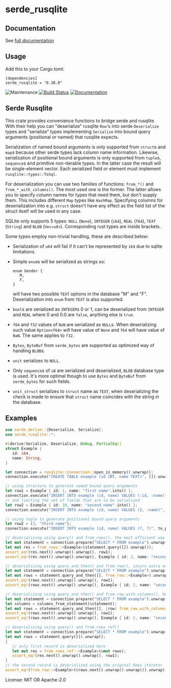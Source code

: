 # serde_rusqlite

## Documentation

See [full documentation](https://docs.rs/serde_rusqlite)

## Usage

Add this to your Cargo.toml:
```
[dependencies]
serde_rusqlite = "0.38.0"
```

![Maintenance](https://img.shields.io/badge/maintenance-passively--maintained-yellowgreen.svg)
[![Build Status](https://github.com/twistedfall/serde_rusqlite/actions/workflows/serde_rusqlite.yml/badge.svg)](https://github.com/twistedfall/serde_rusqlite/actions/workflows/serde_rusqlite.yml)
[![Documentation](https://docs.rs/serde_rusqlite/badge.svg)](https://docs.rs/serde_rusqlite)

## Serde Rusqlite

This crate provides convenience functions to bridge serde and rusqlite. With their help
you can "deserialize" rusqlite `Row`'s into serde `Deserialize` types and "serialize" types
implementing `Serialize` into bound query arguments (positional or named) that rusqlite expects.

Serialization of named bound arguments is only supported from `struct`s and `map`s because other
serde types lack column name information. Likewise, serialization of positional bound arguments
is only supported from `tuple`s, `sequence`s and primitive non-iterable types. In the latter case
the result will be single-element vector. Each serialized field or element must implement
`rusqlite::types::ToSql`.

For deserialization you can use two families of functions: `from_*()` and `from_*_with_columns()`.
The most used one is the former. The latter allows you to specify column names for types that need
them, but don't supply them. This includes different `Map` types like `HashMap`. Specifying columns
for deserialization into e.g. `struct` doesn't have any effect as the field list of the struct itself
will be used in any case.

SQLite only supports 5 types: `NULL` (`None`), `INTEGER` (`i64`), `REAL` (`f64`), `TEXT` (`String`)
and `BLOB` (`Vec<u8>`). Corresponding rust types are inside brackets.

Some types employ non-trivial handling, these are described below:

* Serialization of `u64` will fail if it can't be represented by `i64` due to sqlite limitations.
* Simple `enum`s will be serialized as strings so:

  ```
  enum Gender {
     M,
     F,
  }
  ```

  will have two possible `TEXT` options in the database "M" and "F". Deserialization into `enum`
  from `TEXT` is also supported.
* `bool`s are serialized as `INTEGER`s 0 or 1, can be deserialized from `INTEGER` and `REAL` where
  0 and 0.0 are `false`, anything else is `true`.
* `f64` and `f32` values of `NaN` are serialized as `NULL`s. When deserializing such value `Option<f64>`
  will have value of `None` and `f64` will have value of `NaN`. The same applies to `f32`.
* `Bytes`, `ByteBuf` from `serde_bytes` are supported as optimized way of handling `BLOB`s.
* `unit` serializes to `NULL`.
* Only `sequence`s of `u8` are serialized and deserialized, `BLOB` database type is used. It's
  more optimal though to use `Bytes` and `ByteBuf` from `serde_bytes` for such fields.
* `unit_struct` serializes to `struct` name as `TEXT`, when deserializing the check is made to ensure
  that `struct` name coincides with the string in the database.

## Examples
```rust
use serde_derive::{Deserialize, Serialize};
use serde_rusqlite::*;

#[derive(Serialize, Deserialize, Debug, PartialEq)]
struct Example {
   id: i64,
   name: String,
}

let connection = rusqlite::Connection::open_in_memory().unwrap();
connection.execute("CREATE TABLE example (id INT, name TEXT)", []).unwrap();

// using structure to generate named bound query arguments
let row1 = Example { id: 1, name: "first name".into() };
connection.execute("INSERT INTO example (id, name) VALUES (:id, :name)", to_params_named(&row1).unwrap().to_slice().as_slice()).unwrap();
// and limiting the set of fields that are to be serialized
let row2 = Example { id: 10, name: "second name".into() };
connection.execute("INSERT INTO example (id, name) VALUES (2, :name)", to_params_named_with_fields(&row2, &["name"]).unwrap().to_slice().as_slice()).unwrap();

// using tuple to generate positional bound query arguments
let row2 = (3, "third name");
connection.execute("INSERT INTO example (id, name) VALUES (?, ?)", to_params(&row2).unwrap()).unwrap();

// deserializing using query() and from_rows(), the most efficient way
let mut statement = connection.prepare("SELECT * FROM example").unwrap();
let mut res = from_rows::<Example>(statement.query([]).unwrap());
assert_eq!(res.next().unwrap().unwrap(), row1);
assert_eq!(res.next().unwrap().unwrap(), Example { id: 2, name: "second name".into() });

// deserializing using query_and_then() and from_row(), incurs extra overhead in from_row() call
let mut statement = connection.prepare("SELECT * FROM example").unwrap();
let mut rows = statement.query_and_then([], from_row::<Example>).unwrap();
assert_eq!(rows.next().unwrap().unwrap(), row1);
assert_eq!(rows.next().unwrap().unwrap(), Example { id: 2, name: "second name".into() });

// deserializing using query_and_then() and from_row_with_columns(), better performance than from_row()
let mut statement = connection.prepare("SELECT * FROM example").unwrap();
let columns = columns_from_statement(&statement);
let mut rows = statement.query_and_then([], |row| from_row_with_columns::<Example>(row, &columns)).unwrap();
assert_eq!(rows.next().unwrap().unwrap(), row1);
assert_eq!(rows.next().unwrap().unwrap(), Example { id: 2, name: "second name".into() });

// deserializing using query() and from_rows_ref()
let mut statement = connection.prepare("SELECT * FROM example").unwrap();
let mut rows = statement.query([]).unwrap();
{
   // only first record is deserialized here
   let mut res = from_rows_ref::<Example>(&mut rows);
   assert_eq!(res.next().unwrap().unwrap(), row1);
}
// the second record is deserialized using the original Rows iterator
assert_eq!(from_row::<Example>(&rows.next().unwrap().unwrap()).unwrap(), Example { id: 2, name: "second name".into() });
```

License: MIT OR Apache-2.0
